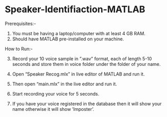 # Speaker-Identifiaction-MATLAB
Prerequisites:-
1. You must be having a laptop/computer with at least 4 GB RAM.
2. Should have MATLAB pre-installed on your machine.

How to Run:-

3. Record your 10 voice sample in ”.wav” format, each of length 5-10 seconds and store them in voice folder under the folder of your name.

4. Open “Speaker Recog.mlx” in live editor of MATLAB and run it.

5. Then open “main.mlx” in the live editor and run it.

6. Start recording your voice for 5 seconds.

7. If you have your voice registered in the database then it will show your name otherwise it will show ’Imposter’.

